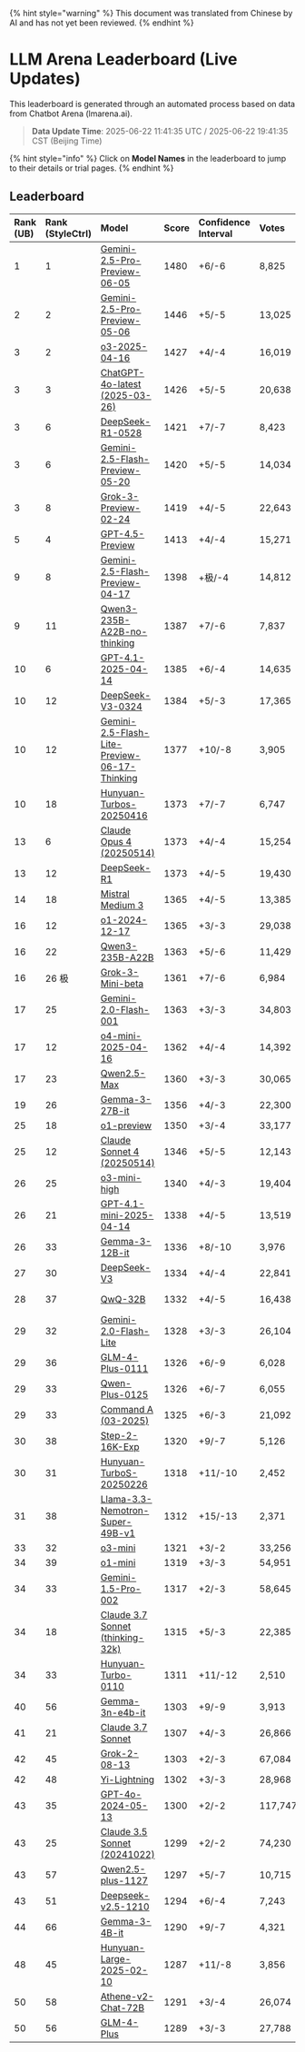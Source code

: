 
{% hint style="warning" %}
This document was translated from Chinese by AI and has not yet been reviewed.
{% endhint %}

# LLM Arena Leaderboard (Live Updates)

This leaderboard is generated through an automated process based on data from Chatbot Arena (lmarena.ai).

> **Data Update Time**: 2025-06-22 11:41:35 UTC / 2025-06-22 19:41:35 CST (Beijing Time)

{% hint style="info" %}
Click on **Model Names** in the leaderboard to jump to their details or trial pages.
{% endhint %}

## Leaderboard

| Rank (UB) | Rank (StyleCtrl) | Model                                                                                                                                      | Score | Confidence Interval | Votes     | Provider               | License                 | Knowledge Cutoff |
|:----------|:-----------------|:-------------------------------------------------------------------------------------------------------------------------------------------|:------|:---------------------|:----------|:-----------------------|:------------------------|:----------------|
| 1         | 1                | [Gemini-2.5-Pro-Preview-06-05](http://aistudio.google.com/app/prompts/new_chat?model=gemini-2.5-pro-preview-06-05)                         | 1480  | +6/-6                | 8,825    | Google                 | Proprietary             | N/A             |
| 2         | 2                | [Gemini-2.5-Pro-Preview-05-06](http://aistudio.google.com/app/prompts/new_chat?model=gemini-2.5-pro-preview-05-06)                         | 1446  | +5/-5                | 13,025   | Google                 | Proprietary             | N/A             |
| 3         | 2                | [o3-2025-04-16](https://openai.com/index/introducing-o3-and-o4-mini/)                                                                      | 1427  | +4/-4                | 16,019   | OpenAI                 | Proprietary             | N/A             |
| 3         | 3                | [ChatGPT-4o-latest (2025-03-26)](https://x.com/OpenAI/status/1905331956856050135)                                                          | 1426  | +5/-5                | 20,638   | OpenAI                 | Proprietary             | N/A             |
| 3         | 6                | [DeepSeek-R1-0528](https://api-docs.deepseek.com/news/news250528)                                                                          | 1421  | +7/-7                | 8,423    | DeepSeek               | MIT                     | N/A             |
| 3         | 6                | [Gemini-2.5-Flash-Preview-05-20](http://aistudio.google.com/app/prompts/new_chat?model=gemini-2.5-flash-preview-05-20)                    | 1420  | +5/-5                | 14,034   | Google                 | Proprietary             | N/A             |
| 3         | 8                | [Grok-3-Preview-02-24](https://x.ai/blog/grok-3)                                                                                           | 1419  | +4/-5                | 22,643   | xAI                    | Proprietary             | N/A             |
| 5         | 4                | [GPT-4.5-Preview](https://openai.com/index/introducing-gpt-4-5/)                                                                           | 1413  | +4/-4                | 15,271   | OpenAI                 | Proprietary             | N/A             |
| 9         | 8                | [Gemini-2.5-Flash-Preview-04-17](http://aistudio.google.com/app/prompts/new_chat?model=gemini-2.5-flash-preview-04-17)                    | 1398  | +极/-4               | 14,812   | Google                 | Proprietary             | N/A             |
| 9         | 11               | [Qwen3-235B-A22B-no-thinking](https://qwenlm.github.io/blog/qwen3/)                                                                      | 1387  | +7/-6                | 7,837    | Alibaba                | Apache 2.0              | N/A             |
| 10        | 6                | [GPT-4.1-2025-04-14](https://openai.com/index/gpt-4-1/)                                                                                   | 1385  | +6/-4                | 14,635   | OpenAI                 | Proprietary             | N/A             |
| 10        | 12               | [DeepSeek-V3-0324](https://api-docs.deepseek.com/news/news250325)                                                                          | 1384  | +5/-3                | 17,365   | DeepSeek               | MIT                     | N/A             |
| 10        | 12               | [Gemini-2.5-Flash-Lite-Preview-06-17-Thinking](http://a极udio.google.com/app/prompts/new_chat?model=gemini-2.5-flash-lite-preview-06-17) | 1377  | +10/-8               | 3,905    | Google                 | Proprietary             | N/A             |
| 10        | 18               | [Hunyuan-Turbos-20250416](https://cloud.tencent.com/document/product/1729/104753)                                                          | 1373  | +7/-7                | 6,747    | Tencent                | Proprietary             | N/A             |
| 13        | 6                | [Claude Opus 4 (20250514)](https://www.anthropic.com/news/claude-4)                                                                        | 1373  | +4/-4                | 15,254   | Anthropic              | Proprietary             | N/A             |
| 13        | 12               | [DeepSeek-R1](https://api-docs.deepseek.com/news/news250120)                                                                               | 1373  | +4/-5                | 19,430   | DeepSeek               | MIT                     | N/A             |
| 14        | 18               | [Mistral Medium 3](https://mistral.ai/news/mistral-medium-3)                                                                               | 1365  | +4/-5                | 13,385   | Mistral                | Proprietary             | N/A             |
| 16        | 12               | [o1-2024-12-17](https://openai.com/index/o1-and-new-tools-for-developers/)                                                                  | 1365  | +3/-3                | 29,038   | OpenAI                 | Proprietary             | N/A             |
| 16        | 22               | [Qwen3-235B-A22B](https://qwenlm.github.io/blog/qwen3/)                                                                                   | 1363  | +5/-6                | 11,429   | Alibaba                | Apache 2.0              | N/A             |
| 16        | 26              极| [Grok-3-Mini-beta](https://docs.x.ai/docs/models)                                                                                          | 1361  | +7/-6                | 6,984    | xAI                    | Proprietary             | N/A             |
| 17        | 25               | [Gemini-2.0-Flash-001](https://aistudio.google.com/app/prompts/new_chat?instructions=lmsys-1121&model=gemini-2.0-flash-001)              | 1363  | +3/-3                | 34,803   | Google                 | Proprietary             | N/A             |
| 17        | 12               | [o4-mini-2025-04-16](https://openai.com/index/introducing-o3-and-o4-mini/)                                                                | 1362  | +4/-4                | 14,392   | OpenAI                 | Proprietary             | N/A             |
| 17        | 23               | [Qwen2.5-Max](https://qwenlm.github.io/blog/qwen2.5-max/)                                                                                | 1360  | +3/-3                | 30,065   | Alibaba                | Proprietary             | N/A             |
| 19        | 26               | [Gemma-3-27B-it](http://aistudio.google.com/app/prompts/new_chat?model=gemma-3-27b-it)                                                     | 1356  | +4/-3                | 22,300   | Google                 | Gemma                   | N/A             |
| 25        | 18               | [o1-preview](https://platform.openai.com/docs/models/o1)                                                                                  | 1350  | +3/-4                | 33,177   | OpenAI                 | Proprietary             | 2023/10         |
| 25        | 12               | [Claude Sonnet 4 (20250514)](https://www.anthropic.com/news/claude-4)                                                                      | 1346  | +5/-5                | 12,143   | Anthropic              | Proprietary             | N/A             |
| 26        | 25               | [o3-mini-high](https://platform.openai.com/docs/guides/reasoning#reasoning-effort)                                                         | 1340  | +4/-3                | 19,404   | OpenAI                 | Proprietary             | N/A             |
| 26        | 21               | [GPT-4.1-mini-2025-04-14](https://openai.com/index/gpt-4-1/)                                                                               | 1338  | +4/-5                | 13,519   | OpenAI                 | Proprietary             | N/A             |
| 26        | 33               | [Gemma-3-12B-it](http://aistudio.google.com/app/prompts/new_chat?model=gemma-3-12b-it)                                                     | 1336  | +8/-10               | 3,976    | Google                 | Gemma                   | N/A             |
| 27        | 30               | [DeepSeek-V3](https://huggingface.co/deepseek-ai/DeepSeek-V3)                                                                              | 1334  | +4/-4                | 22,841   | DeepSeek               | DeepSeek                | N/A             |
| 28        | 37               | [QwQ-32B](https://huggingface.co/Qwen/QwQ-32B)                                                                                             | 1332  | +4/-5                | 16,438   | Alibaba                | Apache 2.0              | N/A             |
| 29        | 32               | [Gemini-2.0-Flash-Lite](https://aistudio.google.com/prompts/new_chat?model=gemini-2.0-flash-lite)                                          | 1328  | +3/-3                | 26,104   | Google                 | Proprietary             | N/A             |
| 29        | 36               | [GLM-4-Plus-0111](https://bigmodel.cn/dev/howuse/glm-4)                                                                                    | 1326  | +6/-9                | 6,028    | Zhipu                  | Proprietary             | N/A             |
| 29        | 33               | [Qwen-Plus-0125](https://www.alibabacloud.com/help/en/model-studio/developer-reference/what-is-qwen-llm)                                   | 1326  | +6/-7                | 6,055    | Alibaba                | Proprietary             | N/A             |
| 29        | 33               | [Command A (03-2025)](https://cohere.com/blog/command-a)                                                                                   | 1325  | +6/-3                | 21,092   | Cohere                 | CC-BY-NC-4.0            | N/A             |
| 30        | 38               | [Step-2-16K-Exp](https://platform.stepfun.com/docs/llm/text)                                                                               | 1320  | +9/-7                | 5,126    | StepFun                | Proprietary             | N/A             |
| 30        | 31               | [Hunyuan-TurboS-20250226](https://cloud.tencent.com/document/product/1729/104753)                                                         | 1318  | +11/-10              | 2,452    | Tencent                | Proprietary             | N/A             |
| 31        | 38               | [Llama-3.3-Nemotron-Super-49B-v1](https://huggingface.co/nvidia/Llama-3_3-Nemotron-Super-49B-v1)                                          | 1312  | +15/-13              | 2,371    | Nvidia                 | Nvidia                  | N/A             |
| 33        | 32               | [o3-mini](https://openai.com/index/openai-o3-mini/)                                                                                        | 1321  | +3/-2                | 33,256   | OpenAI                 | Proprietary             | N/A             |
| 34        | 39               | [o1-mini](https://platform.openai.com/docs/models/o1)                                                                                      | 1319  | +3/-3                | 54,951   | OpenAI                 | Proprietary             | 2023/10         |
| 34        | 33               | [Gemini-1.5-Pro-002](https://aistudio.google.com/app/prompts/new_chat?instructions=lmsys&model=gemini-1.5-pro-002)                         | 1317  | +2/-3                | 58,645   | Google                 | Proprietary             | N/A             |
| 34        | 18               | [Claude 3.7 Sonnet (thinking-32k)](https://www.anthropic.com/news/claude-3-7-sonnet)                                                     | 1315  | +5/-3                | 22,385   | Anthropic              | Proprietary             | N/A             |
| 34        | 33               | [Hunyuan-Turbo-0110](https://cloud.tencent.com/document/product/1729/104753)                                                             | 1311  | +11/-12              | 2,510    | Tencent                | Proprietary             | N/A             |
| 40        | 56               | [Gemma-3n-e4b-it](http://aistudio.google.com/app/prompts/new_chat?model=gemma-3n-e4b-it)                                                 | 1303  | +9/-9                | 3,913    | Google                 | Gemma                   | N/A             |
| 41        | 21               | [Claude 3.7 Sonnet](https://www.anthropic.com/news/claude-3-7-sonnet)                                                                     | 1307  | +4/-3                | 26,866   | Anthropic              | Proprietary             | N/A             |
| 42        | 45               | [Grok-2-08-13](https://x.ai/blog/grok-2)                                                                                                   | 1303  | +2/-3                | 67,084   | xAI                    | Proprietary             | 2024/3          |
| 42        | 48               | [Yi-Lightning](https://platform.lingyiwanwu.com/docs#%E6%A8%A1%E5%9E%8B%E4%B8%8E%E8%AE%A1%E8%B4%B9)                                        | 1302  | +3/-3                | 28,968   | 01 AI                  | Proprietary             | N/A             |
| 43        | 35               | [GPT-4o-2024-05-13](https://openai.com/index/hello-gpt-4o/)                                                                               | 1300  | +2/-2                | 117,747  | OpenAI                 | Proprietary             | 2023/10         |
| 43        | 25               | [Claude 3.5 Sonnet (20241022)](https://www.anthropic.com/news/3-5-models-and-computer-use)                                               | 1299  | +2/-2                | 74,230   | Anthropic              | Proprietary             | 2024/4          |
| 43        | 57               | [Qwen2.5-plus-1127](https://help.aliyun.com/zh/model-studio/getting-started/models?spm=a2c4g.11186623.0.i7)                             | 1297  | +5/-7                | 10,715   | Alibaba                | Proprietary             | N/A             |
| 43        | 51               | [Deepseek-v2.5-1210](https://huggingface.co/deepseek-ai/DeepSeek-V2.5-1210)                                                              | 1294  | +6/-4                | 7,243    | DeepSeek               | DeepSeek                | N/A             |
| 44        | 66               | [Gemma-3-4B-it](http://aistudio.google.com/app/prompts/new_chat?model=gemma-3-4b-it)                                                      | 1290  | +9/-7                | 4,321    | Google                 | Gemma                   | N/A             |
| 48        | 45               | [Hunyuan-Large-2025-02-10](https://cloud.tencent.com/document/product/1729/104753)                                                        | 1287  | +11/-8               | 3,856    | Tencent                | Proprietary             | N/A             |
| 50        | 58               | [Athene-v2-Chat-72B](https://huggingface.co/Nexusflow/Athene-V2-Chat)                                                                     | 1291  | +3/-4                | 26,074   | NexusFlow              | NexusFlow               | N/A             |
| 50        | 56               | [GLM-4-Plus](https://bigmodel.cn/dev/howuse/glm-4)                                                                                        | 1289  | +3/-3                | 27,788   | Zhipu AI               | Propri